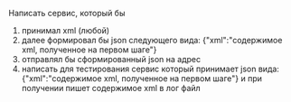 
Написать сервис, который бы
1. принимал xml (любой)
2. далее формировал бы json следующего вида:
   {"xml":"содержимое xml, полученное на первом шаге"}
3. отправлял бы сформированный json на адрес
4. написать для тестирования сервис который принимает 
json вида: {"xml":"содержимое xml, полученное на первом шаге"} и 
при получении пишет содержимое xml в лог файл